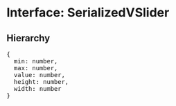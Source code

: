 # Interface: SerializedVSlider

## Hierarchy

<Hierarchy
  :extend="{name: 'SerializedUINode', link: './serialized-ui-node'}"
/>

<pre>
{
  min: number,
  max: number,
  value: number,
  height: number,
  width: number
}
</pre>

<script setup>
import Ref from '../../../../../components/api/Ref.vue';
import Hierarchy from '../../../../../components/api/hierarchy.vue';
</script>
